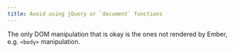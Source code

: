 ```yaml
---
title: Avoid using jQuery or `document` functions
---
```


The only DOM manipulation that is okay is the ones not rendered by Ember, e.g. `<body>` manipulation.
